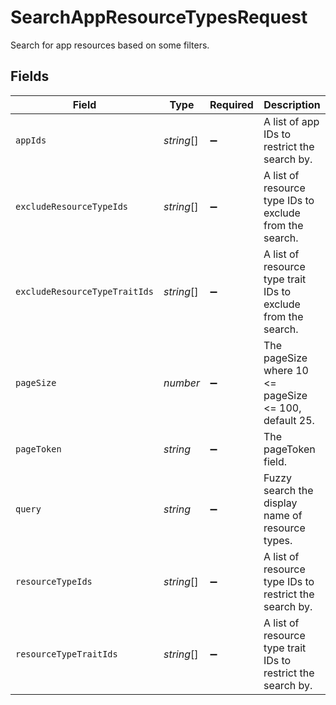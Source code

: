 # SearchAppResourceTypesRequest

Search for app resources based on some filters.


## Fields

| Field                                                         | Type                                                          | Required                                                      | Description                                                   |
| ------------------------------------------------------------- | ------------------------------------------------------------- | ------------------------------------------------------------- | ------------------------------------------------------------- |
| `appIds`                                                      | *string*[]                                                    | :heavy_minus_sign:                                            | A list of app IDs to restrict the search by.                  |
| `excludeResourceTypeIds`                                      | *string*[]                                                    | :heavy_minus_sign:                                            | A list of resource type IDs to exclude from the search.       |
| `excludeResourceTypeTraitIds`                                 | *string*[]                                                    | :heavy_minus_sign:                                            | A list of resource type trait IDs to exclude from the search. |
| `pageSize`                                                    | *number*                                                      | :heavy_minus_sign:                                            | The pageSize where 10 <= pageSize <= 100, default 25.         |
| `pageToken`                                                   | *string*                                                      | :heavy_minus_sign:                                            | The pageToken field.                                          |
| `query`                                                       | *string*                                                      | :heavy_minus_sign:                                            | Fuzzy search the display name of resource types.              |
| `resourceTypeIds`                                             | *string*[]                                                    | :heavy_minus_sign:                                            | A list of resource type IDs to restrict the search by.        |
| `resourceTypeTraitIds`                                        | *string*[]                                                    | :heavy_minus_sign:                                            | A list of resource type trait IDs to restrict the search by.  |
